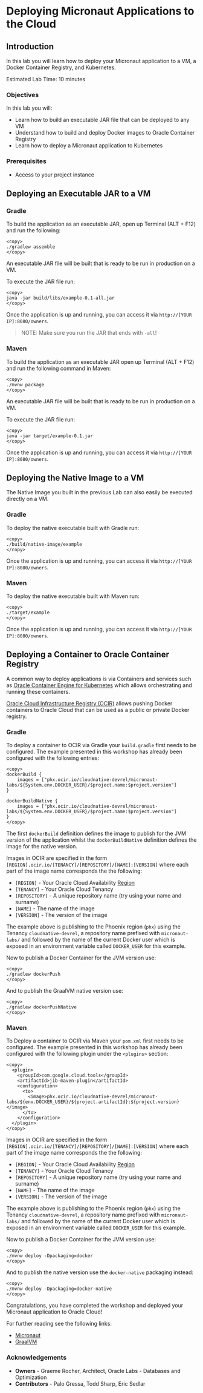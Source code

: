 # Deploying Micronaut Applications to the Cloud

## Introduction
In this lab you will learn how to deploy your Micronaut application to a VM, a Docker Container Registry, and Kubernetes.

Estimated Lab Time: 10 minutes

### Objectives

In this lab you will:
* Learn how to build an executable JAR file that can be deployed to any VM
* Understand how to build and deploy Docker images to Oracle Container Registry
* Learn how to deploy a Micronaut application to Kubernetes

### Prerequisites

- Access to your project instance

## Deploying an Executable JAR to a VM

### Gradle

To build the application as an executable JAR, open up Terminal (ALT + F12) and run the following:

    <copy>
    ./gradlew assemble
    </copy>

An executable JAR file will be built that is ready to be run in production on a VM.

To execute the JAR file run:

    <copy>
    java -jar build/libs/example-0.1-all.jar
    </copy>

Once the application is up and running, you can access it via `http://[YOUR IP]:8080/owners`.

> NOTE: Make sure you run the JAR that ends with `-all`!

### Maven

To build the application as an executable JAR open up Terminal (ALT + F12) and run the following command in Maven:

    <copy>
    ./mvnw package
    </copy>

An executable JAR file will be built that is ready to be run in production on a VM.

To execute the JAR file run:

    <copy>
    java -jar target/example-0.1.jar
    </copy>

Once the application is up and running, you can access it via `http://[YOUR IP]:8080/owners`.

## Deploying the Native Image to a VM

The Native Image you built in the previous Lab can also easily be executed directly on a VM.

### Gradle

To deploy the native executable built with Gradle run:

    <copy>
    ./build/native-image/example
    </copy>

Once the application is up and running, you can access it via `http://[YOUR IP]:8080/owners`.
### Maven

To deploy the native executable built with Maven run:

    <copy>
    ./target/example
    </copy>

Once the application is up and running, you can access it via `http://[YOUR IP]:8080/owners`.

## Deploying a Container to Oracle Container Registry

A common way to deploy applications is via Containers and services such as [Oracle Container Engine for Kubernetes](https://www.oracle.com/cloud-native/container-engine-kubernetes/) which allows orchestrating and running these containers.

[Oracle Cloud Infrastructure Registry (OCIR)](https://docs.cloud.oracle.com/en-us/iaas/Content/Registry/Concepts/registryoverview.htm) allows pushing Docker containers to Oracle Cloud that can be used as a public or private Docker registry.

### Gradle

To deploy a container to OCIR via Gradle your `build.gradle` first needs to be configured. The example presented in this workshop has already been configured with the following entries:

    <copy>
    dockerBuild {
        images = ["phx.ocir.io/cloudnative-devrel/micronaut-labs/${System.env.DOCKER_USER}/$project.name:$project.version"]
    }

    dockerBuildNative {
        images = ["phx.ocir.io/cloudnative-devrel/micronaut-labs/${System.env.DOCKER_USER}/$project.name:$project.version"]
    }
    </copy>

The first `dockerBuild` definition defines the image to publish for the JVM version of the application whilst the `dockerBuildNative` definition defines the image for the native version.

Images in OCIR are specified in the form `[REGION].ocir.io/[TENANCY]/[REPOSITORY]/[NAME]:[VERSION]` where each part of the image name corresponds the the following:

* `[REGION]` - Your Oracle Cloud Availability [Region](https://docs.cloud.oracle.com/en-us/iaas/Content/Registry/Concepts/registryprerequisites.htm#Availab)
* `[TENANCY]` - Your Oracle Cloud Tenancy
* `[REPOSITORY]` - A unique repository name (try using your name and surname)
* `[NAME]` - The name of the image
* `[VERSION]` - The version of the image

The example above is publishing to the Phoenix region (`phx`) using the Tenancy `cloudnative-devrel`, a repository name prefixed with `micronaut-labs/` and followed by the name of the current Docker user which is exposed in an environment variable called `DOCKER_USER` for this example.

Now to publish a Docker Container for the JVM version use:

    <copy>
    ./gradlew dockerPush
    </copy>

And to publish the GraalVM native version use:

    <copy>
    ./gradlew dockerPushNative
    </copy>

### Maven

To Deploy a container to OCIR via Maven your `pom.xml` first needs to be configured. The example presented in this workshop has already been configured with the following plugin under the `<plugins>` section:

    <copy>
      <plugin>
        <groupId>com.google.cloud.tools</groupId>
        <artifactId>jib-maven-plugin</artifactId>
        <configuration>
          <to>
            <image>phx.ocir.io/cloudnative-devrel/micronaut-labs/${env.DOCKER_USER}/${project.artifactId}:${project.version}</image>
          </to>
        </configuration>
      </plugin>
    </copy>

Images in OCIR are specified in the form `[REGION].ocir.io/[TENANCY]/[REPOSITORY]/[NAME]:[VERSION]` where each part of the image name corresponds the the following:

* `[REGION]` - Your Oracle Cloud Availability [Region](https://docs.cloud.oracle.com/en-us/iaas/Content/Registry/Concepts/registryprerequisites.htm#Availab)
* `[TENANCY]` - Your Oracle Cloud Tenancy
* `[REPOSITORY]` - A unique repository name (try using your name and surname)
* `[NAME]` - The name of the image
* `[VERSION]` - The version of the image

The example above is publishing to the Phoenix region (`phx`) using the Tenancy `cloudnative-devrel`, a repository name prefixed with `micronaut-labs/` and followed by the name of the current Docker user which is exposed in an environment variable called `DOCKER_USER` for this example.

Now to publish a Docker Container for the JVM version use:

    <copy>
    ./mvnw deploy -Dpackaging=docker
    </copy>

And to publish the native version use the `docker-native` packaging instead:

    <copy>
    ./mvnw deploy -Dpackaging=docker-native
    </copy>

Congratulations, you have completed the workshop and deployed your Micronaut application to Oracle Cloud!

For further reading see the following links:

- [Micronaut](https://micronaut.io/)
- [GraalVM](https://www.graalvm.org/)

### Acknowledgements
- **Owners** - Graeme Rocher, Architect, Oracle Labs - Databases and Optimization
- **Contributors** - Palo Gressa, Todd Sharp, Eric Sedlar
